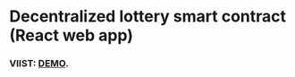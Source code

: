 # Decentralized lottery smart contract (React web app)

### VIIST:  [DEMO](https://friendly-cori-a039e8.netlify.app/).
